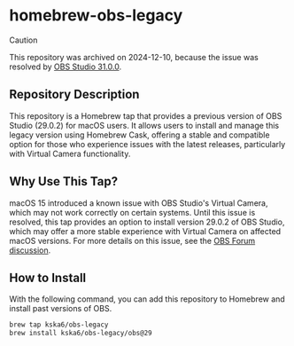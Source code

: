 # homebrew-obs-legacy

> [!CAUTION]
> This repository was archived on 2024-12-10, because the issue was resolved by [OBS Studio 31.0.0](https://github.com/obsproject/obs-studio/releases/tag/31.0.0).

## Repository Description

This repository is a Homebrew tap that provides a previous version of OBS Studio (29.0.2) for macOS users. It allows users to install and manage this legacy version using Homebrew Cask, offering a stable and compatible option for those who experience issues with the latest releases, particularly with Virtual Camera functionality.

## Why Use This Tap?

macOS 15 introduced a known issue with OBS Studio's Virtual Camera, which may not work correctly on certain systems. Until this issue is resolved, this tap provides an option to install version 29.0.2 of OBS Studio, which may offer a more stable experience with Virtual Camera on affected macOS versions. For more details on this issue, see the [OBS Forum discussion](https://obsproject.com/forum/threads/virtual-camera-with-macos-15.180629/).

## How to Install

With the following command, you can add this repository to Homebrew and install past versions of OBS.

```zsh
brew tap kska6/obs-legacy
brew install kska6/obs-legacy/obs@29
```
